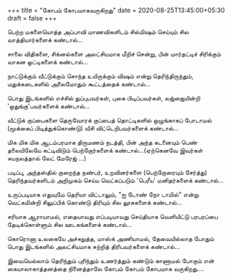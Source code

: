 +++
title = "கோபம் கோபமாகவருகிறது"
date = 2020-08-25T13:45:00+05:30
draft = false
+++

பெற்ற மகளையொத்த அப்பாவி மாணவிகளிடம் சில்மிஷம் செய்யும் சில வாத்தியார்களைக் கண்டால்...

சாலை விதிகளை, சிக்னல்களை அலட்சியமாக மீறிச் சென்று, பின் மார்தட்டிச் சிரிக்கும் வாகன ஓட்டிகளைக் கண்டால்...

நாட்டுக்கும் வீட்டுக்கும் சொந்த உயிருக்கும் விஷம்  என்று தெரிந்திருந்தும், மதுக்கடைகளில் அலைமோதும் கூட்டத்தைக் கண்டால்...

பொது இடங்களில் எச்சில் துப்புபவர்கள், புகை பிடிப்பவர்கள், லஜ்ஜையின்றி 'ஒதுங்கு'பவர்களைக் கண்டால்...

வீட்டுக் குப்பைகளை தெருவோரக் குப்பைத் தொட்டிகளில் ஒழுங்காகப் போடாமல் (மூக்கைப் பிடித்துக்கொண்டு) வீசி விட்டெறிபவர்களைக் கண்டால்...

மிக மிக மிக ஆடம்பரமாக திருமணம் நடத்தி, பின் அந்த கடனையும் பெண் தலையிலேயே கட்டிவிடும் பெற்றோர்களைக் கண்டால்…(ஏற்கெனவே இவர்கள் சுயநலத்தால் லேட் மேரேஜ் …)

படிப்பு, அந்தஸ்தில்  குறைந்த நண்பர், உறவினர்களை (பெற்றோரையும் சேர்த்து)  தெரிந்தவர்களிடம் அறிமுகம் செய்ய வெட்கப்படும் 'பெரீய' மனிதர்களைக் கண்டால்…

உருப்படியாக எதுவுமே தெரியா விட்டாலும், "ஐ டோண் நோ டாமில்" என்று வெட்கமின்றி சிலுப்பிக் கொண்டு திரியும் சில லூசுகளைக் கண்டால்...

சரியாக ஆராயாமல், எதையாவது எப்படியாவது செய்தியாக வெளியிட்டு பரபரப்பை  தேடிக்கொள்ளும் சில ஊடகங்களைக் கண்டால்...

கொரொனா உலகையே அச்சுறுத்த, மாஸ்க் அணியாமல், தேவையில்லாத போதும் பொது இடங்களில்  அலட்சியமாக சுற்றித்  திரிபவர்களைக் கண்டால்...

இவையெல்லாம் தெரிந்தும் புரிந்தும் உணர்த்தும் கண்டும் காணாமல் போகும் என் கையாலாகாத்தனத்தை நினைத்தாலே  கோபம் கோபம் கோபமாக வருகிறது….
